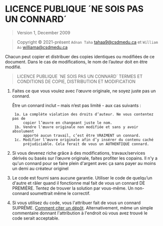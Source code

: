 # LICENCE PUBLIQUE ´NE SOIS PAS UN CONNARD´

> Version 1, December 2009

> Copyright © 2021-présent `Adnan Taha` <tahaa9@csdmedu.ca> et `William Ao` <williama@csdmedu.ca>

Chacun peut copier et distribuer des copies identiques ou
modifiées de ce document. Dans le cas de modifications, le nom de l’auteur
doit en être modifié.

> LICENCE PUBLIQUE ´NE SOIS PAS UN CONNARD´
> TERMES ET CONDITIONS DE COPIE, DISTRIBUTION ET MODIFICATION

1.  Faites ce que vous voulez avec l'œuvre originale, ne soyez juste pas un connard.

    Être un connard inclut – mais n’est pas limité - aux cas suivants :

         1a. La complète violation des droits d’auteur. Ne vous contentez pas de
             copier l’œuvre en changeant juste le nom.
         1b. Vendre l'œuvre originale non modifiée et sans y avoir absolument
             apporté aucun travail, c’est être VRAIMENT un connard.
         1c. Modifier l’œuvre originale afin d’y insérer du contenu caché
             préjudiciable. Cela ferait de vous un AUTHENTIQUE connard.

2.  Si vous devenez riche grâce à des modifications, travaux/services dérivés
    ou basés sur l’œuvre originale, faites profiter les copains. Il n'y a qu'un connard
    pour se faire plein d'argent avec ça sans payer au moins un demi au créateur originel

3.  Le code est fourni sans aucune garantie. Utiliser le code de quelqu’un
    d'autre et râler quand il fonctionne mal fait de vous un connard DE PREMIÈRE.
    Tentez de trouver la solution par vous-même. Un non-connard soumettrait même le
    correctif.

4.  Si vous utilisez du code, vous l'attribuer fait de vous un connard SUPRÊME. [Comment citer un dépôt](https://academia-stackexchange-com.translate.goog/questions/14010/how-do-you-cite-a-github-repository?_x_tr_sl=en&_x_tr_tl=fr&_x_tr_hl=fr&_x_tr_pto=wapp). Alternativement, même un simple commentaire donnant l'attribution à l'endroit où vous avez trouvé le code serait acceptable.
